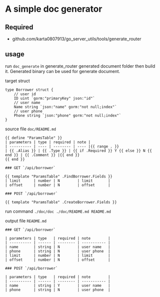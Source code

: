 # A simple doc generator

## Required

* github.com/karta0807913/go_server_utils/tools/generate_router

## usage

run `doc_generate` in generate_router generated document folder then build it.
Generated binary can be used for generate document.

target struct

```golang
type Borrower struct {
    // user id
	ID uint `gorm:"primaryKey" json:"id"`
    // user name
	Name string `json:"name" gorm:"not null;index"`
    // user phone
	Phone string `json:"phone" gorm:"not null;index"`
}
```

source file `doc/README.md`

```
{{ define "ParamsTable" }}
| parameters | type | required | note |
| ---------- | ---- | -------- | ---- |{{ range . }}
| {{ .Alias }} | {{ .Type }} | {{ if .Required }} Y {{ else }} N {{ end }} | {{ .Comment }} |{{ end }}
{{ end }}

### GET `/api/borrower`

{{ template "ParamsTable" .FindBorrower.Fields }}
| limit      | number | N        | limit       |
| offset     | number | N        | offset      |

### POST `/api/borrower`

{{ template "ParamsTable" .CreateBorrower.Fields }}
```

run command `./doc/doc ./doc/README.md README.md`

output file `README.md`

```
### GET `/api/borrower`

| parameters | type   | required | note        |
| ---------- | ------ | -------- | ----------- |
| name       | string | N        | user name   |
| phone      | string | N        | user phone  |
| limit      | number | N        | limit       |
| offset     | number | N        | offset      |

### POST `/api/borrower`

| parameters | type   | required | note        |
| ---------- | ------ | -------- | ----------- |
| name       | string | Y        | user name   |
| phone      | string | N        | user phone  |

```